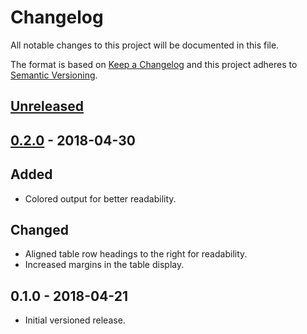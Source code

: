 # Changelog

All notable changes to this project will be documented in this file.

The format is based on [Keep a Changelog](http://keepachangelog.com/en/1.0.0/)
and this project adheres to [Semantic Versioning](http://semver.org/spec/v2.0.0.html).

## [Unreleased]

## [0.2.0] - 2018-04-30

## Added

- Colored output for better readability.

## Changed

- Aligned table row headings to the right for readability.
- Increased margins in the table display.

## 0.1.0 - 2018-04-21

- Initial versioned release.

[Unreleased]: https://github.com/Calinou/fov/compare/v0.1.0...HEAD
[0.2.0]: https://github.com/Calinou/fov/compare/v0.1.0...v0.2.0
